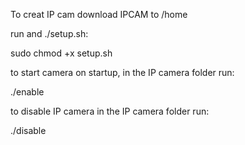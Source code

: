 To creat IP cam download IPCAM to /home

run and ./setup.sh:

sudo chmod +x setup.sh

to start camera on startup, in the IP camera folder run:

./enable

to disable IP camera in the IP camera folder run: 

./disable
